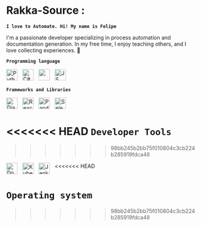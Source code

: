 # Rakka-Source :
**`I love to Automate. Hi! My name is Felipe`**

 I'm a passionate developer specializing in process automation and documentation generation. In my free time, I enjoy teaching others, and I love collecting experiences. 🚀

 **`Programming language`**

<img align="left" width="30px" style="padding-right:10px" alt="Python" src="https://cdn.jsdelivr.net/gh/devicons/devicon/icons/python/python-original-wordmark.svg" />
<img align="left" width="30px" style="padding-right:10px" alt="C#" src="https://cdn.jsdelivr.net/gh/devicons/devicon/icons/csharp/csharp-original.svg" />
<img align="left" width="30px" style="padding-right:10px" src="https://cdn.jsdelivr.net/gh/devicons/devicon/icons/c/c-original.svg" />
<img align="left" width="30px" style="padding-right:10px" alt="JS" src="https://cdn.jsdelivr.net/gh/devicons/devicon/icons/javascript/javascript-original.svg" /> 
<br />
<br />

**`Frameworks and Libraries`**

<img align="left" width="30px" style="padding-right:10px" alt="Django" src="https://cdn.jsdelivr.net/gh/devicons/devicon/icons/django/django-plain.svg" />
<img align="left" width="30px" style="padding-right:10px" alt="React" src="https://cdn.jsdelivr.net/gh/devicons/devicon/icons/react/react-original-wordmark.svg" />
<img align="left" width="30px" style="padding-right:10px" alt="Pandas PY" src="https://cdn.jsdelivr.net/gh/devicons/devicon/icons/pandas/pandas-original-wordmark.svg" />
<img align="left" width="30px" style="padding-right:10px" alt="Selenium" src="https://cdn.jsdelivr.net/gh/devicons/devicon/icons/selenium/selenium-original.svg" />


<br />
<br />

<<<<<<< HEAD
**`Developer Tools`**
=======

>>>>>>> 98bb245b2bb75f010804c3cb224b285919fdca48

<img align="left" width="30px" style="padding-right:10px" alt="Docker" src="https://cdn.jsdelivr.net/gh/devicons/devicon/icons/docker/docker-original-wordmark.svg" />
<img align="left" width="30px" style="padding-right:10px" alt="Kubernet" src="https://cdn.jsdelivr.net/gh/devicons/devicon/icons/kubernetes/kubernetes-plain.svg" />
<img align="left" width="30px" style="padding-right:10px" alt="Jenkins" src="https://cdn.jsdelivr.net/gh/devicons/devicon/icons/jenkins/jenkins-original.svg" />
<<<<<<< HEAD

<br />
<br />

**`Operating system`**
=======
>>>>>>> 98bb245b2bb75f010804c3cb224b285919fdca48
